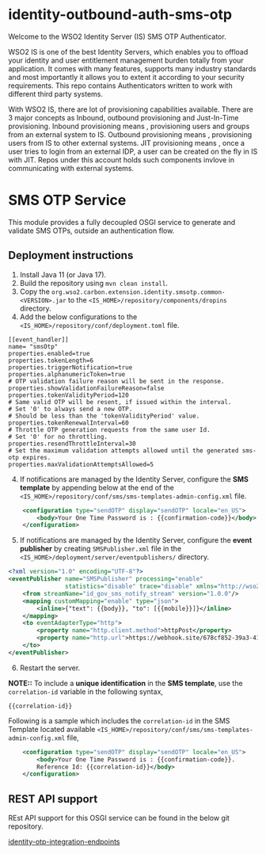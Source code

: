 # identity-outbound-auth-sms-otp

Welcome to the WSO2 Identity Server (IS) SMS OTP Authenticator.

WSO2 IS is one of the best Identity Servers, which enables you to offload your identity and user entitlement management burden totally from your application. It comes with many features, supports many industry standards and most importantly it allows you to extent it according to your security requirements. This repo contains Authenticators written to work with different third party systems. 

With WSO2 IS, there are lot of provisioning capabilities available. There are 3 major concepts as Inbound, outbound provisioning and Just-In-Time provisioning. Inbound provisioning means , provisioning users and groups from an external system to IS. Outbound provisioning means , provisioning users from IS to other external systems. JIT provisioning means , once a user tries to login from an external IDP, a user can be created on the fly in IS with JIT. Repos under this account holds such components invlove in communicating with external systems.

# SMS OTP Service

This module provides a fully decoupled OSGI service to generate and validate SMS OTPs, outside
an authentication flow.

## Deployment instructions
1. Install Java 11 (or Java 17).
2. Build the repository using `mvn clean install`.
3. Copy the `org.wso2.carbon.extension.identity.smsotp.common-<VERSION>.jar` to the 
`<IS_HOME>/repository/components/dropins` directory.
4. Add the below configurations to the `<IS_HOME>/repository/conf/deployment.toml` file.
```properties
[[event_handler]]
name= "smsOtp"
properties.enabled=true
properties.tokenLength=6
properties.triggerNotification=true
properties.alphanumericToken=true
# OTP validation failure reason will be sent in the response.
properties.showValidationFailureReason=false
properties.tokenValidityPeriod=120
# Same valid OTP will be resent, if issued within the interval.
# Set '0' to always send a new OTP.
# Should be less than the 'tokenValidityPeriod' value.
properties.tokenRenewalInterval=60
# Throttle OTP generation requests from the same user Id.
# Set '0' for no throttling.
properties.resendThrottleInterval=30
# Set the maximum validation attempts allowed until the generated sms-otp expires.
properties.maxValidationAttemptsAllowed=5
```
4. If notifications are managed by the Identity Server, configure the **SMS template** by appending below at the end of
   the `<IS_HOME>/repository/conf/sms/sms-templates-admin-config.xml` file.
```xml
    <configuration type="sendOTP" display="sendOTP" locale="en_US">
        <body>Your One Time Password is : {{confirmation-code}}</body>
    </configuration>
```
5. If notifications are managed by the Identity Server, configure the **event publisher** by creating 
   `SMSPublisher.xml` file in the `<IS_HOME>/deployment/server/eventpublishers/` directory.
```xml
<?xml version="1.0" encoding="UTF-8"?>
<eventPublisher name="SMSPublisher" processing="enable"
                statistics="disable" trace="disable" xmlns="http://wso2.org/carbon/eventpublisher">
    <from streamName="id_gov_sms_notify_stream" version="1.0.0"/>
    <mapping customMapping="enable" type="json">
        <inline>{"text": {{body}}, "to": [{{mobile}}]}</inline>
    </mapping>
    <to eventAdapterType="http">
        <property name="http.client.method">httpPost</property>
        <property name="http.url">https://webhook.site/678cf852-39a3-416a-8ff9-4331905d1b95</property>
    </to>
</eventPublisher>
```
6. Restart the server.

**NOTE::** To include a **unique identification** in the **SMS template**, use the `correlation-id` variable in the 
following syntax,

`{{correlation-id}}`

Following is a sample which includes the `correlation-id` in the SMS Template located available 
`<IS_HOME>/repository/conf/sms/sms-templates-admin-config.xml` file,
```xml
    <configuration type="sendOTP" display="sendOTP" locale="en_US">
        <body>Your One Time Password is : {{confirmation-code}}. 
        Reference Id: {{correlation-id}}</body>
    </configuration>
```

## REST API support
REst API support for this OSGI service can be found in the below git repository.

[identity-otp-integration-endpoints](https://github.com/wso2-extensions/identity-otp-integration-endpoints)
